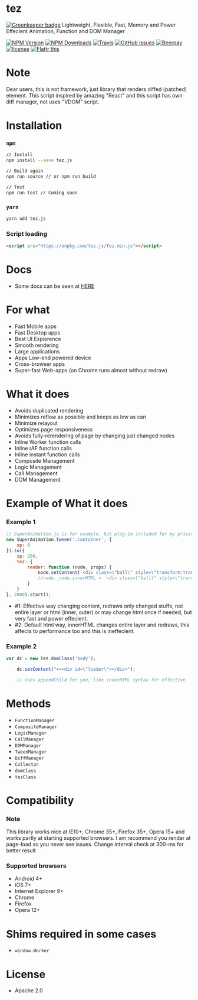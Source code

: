 # tez

[![Greenkeeper badge](https://badges.greenkeeper.io/dalisoft/tez.svg)](https://greenkeeper.io/)
Lightweight, Flexible, Fast, Memory and Power Effecient Animation, Function and DOM Manager

[![NPM Version][npm-image]][npm-url]
[![NPM Downloads][downloads-image]][downloads-url]
[![Travis](https://img.shields.io/travis/dalisoft/tez.svg)](http://github.com/dalisoft/tez)
[![GitHub issues](https://img.shields.io/github/issues/dalisoft/tez.svg)](http://github.com/dalisoft/tez/issues)
[![Beerpay](https://img.shields.io/beerpay/dalisoft/tez.svg)](https://beerpay.io/dalisoft/tez/)
[![license](https://img.shields.io/github/license/dalisoft/tez.svg)](https://github.com/dalisoft/tez/blob/master/LICENSE)
[![Flattr this][flattr-image]][flattr-url]

# Note
Dear users, this is not framework, just library that renders diffed (patched) element. This script inspired by amazing "React" and this script has own diff manager, not uses "VDOM" script.

# Installation

### `npm`

```sh
// Install
npm install --save tez.js

// Build again
npm run source // or npm run build

// Test
npm run test // Coming soon
```

### `yarn`
```sh
yarn add tez.js
```

### Script loading

```html
<script src="https://unpkg.com/tez.js/Tez.min.js"></script>
```

# Docs
* Some docs can be seen at <a href="https://github.com/dalisoft/tez/tree/master/docs">HERE</a>

# For what
* Fast Mobile apps
* Fast Desktop apps
* Best UI Expierence
* Smooth rendering
* Large applications
* Apps Low-end powered device
* Cross-browser apps
* Super-fast Web-apps (on Chrome runs almost without redraw)

# What it does
* Avoids duplicated rendering
* Minimizes reflow as possible and keeps as low as can
* Minimize relayout
* Optimizes page responsiveness
* Avoids fully-rerendering of page by changing just changed nodes
* Inline Worker function calls
* Inline rAF function calls
* Inline instant function calls
* Composite Management
* Logic Management
* Call Management
* DOM Management

# Example of What it does

### Example 1

```javascript
// SuperAnimation.js is for example, but plug-in included for my private stuff
new SuperAnimation.Tween('.container', {
	xp: 0
}).to({
	xp: 200,
	tez: {
		render: function (node, props) {
			node.setContent(`<div class=\"ball\" style=\"transform:translate3d(${ props.xp }px, 0px, 0px)\"></div>`); // #1
			//node._node.innerHTML = `<div class=\"ball\" style=\"transform:translate3d(${ props.xp }px, 0px, 0px)\"></div>` #2
		}
	}
}, 2000).start();

```
* \#1: Effective way changing content, redraws only changed stuffs, not entire layer or html (inner, outer) or may change html once if needed, but very fast and power effecient.
* \#2: Default html way, innerHTML changes entire layer and redraws, this affects to performance too and this is ineffecient.

### Example 2

```javascript
var dc = new Tez.domClass('body');

	dc.setContent("+=<div id=\"loader\"></div>");

	// Uses appendChild for you, like innerHTML syntax for effective
```

# Methods
* `FunctionManager`
* `CompositeManager`
* `LogicManager`
* `CallManager`
* `DOMManager`
* `TweenManager`
* `DiffManager`
* `Collector`
* `domClass`
* `tezClass`

# Compatibility

### Note
This library works nice at IE10+, Chrome 35+, Firefox 35+, Opera 15+ and works partly at starting supported browsers.
I am recommend you render at page-load so you never see issues. Change interval check at 300-ms for better result

### Supported browsers

* Android 4+
* iOS 7+
* Internet Explorer 9+
* Chrome
* Firefox
* Opera 12+


# Shims required in some cases
* `window.Worker`

# License
* Apache 2.0

[npm-image]: https://img.shields.io/npm/v/tez.js.svg
[npm-url]: https://npmjs.org/package/tez.js
[downloads-image]: https://img.shields.io/npm/dm/tez.js.svg
[downloads-url]: https://npmjs.org/package/tez.js
[flattr-image]: https://api.flattr.com/button/flattr-badge-large.png
[flattr-url]: https://flattr.com/thing/0bfc4bbb6273be0e5abeb8fa5e0c71a8
